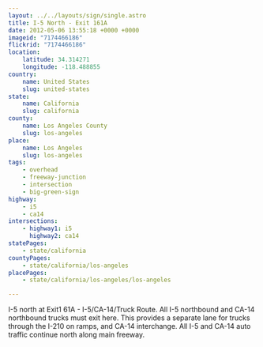 ```yaml
---
layout: ../../layouts/sign/single.astro
title: I-5 North - Exit 161A
date: 2012-05-06 13:55:18 +0000 +0000
imageid: "7174466186"
flickrid: "7174466186"
location:
    latitude: 34.314271
    longitude: -118.488855
country:
    name: United States
    slug: united-states
state:
    name: California
    slug: california
county:
    name: Los Angeles County
    slug: los-angeles
place:
    name: Los Angeles
    slug: los-angeles
tags:
    - overhead
    - freeway-junction
    - intersection
    - big-green-sign
highway:
    - i5
    - ca14
intersections:
    - highway1: i5
      highway2: ca14
statePages:
    - state/california
countyPages:
    - state/california/los-angeles
placePages:
    - state/california/los-angeles/los-angeles

---
```

I-5 north at Exit1 61A - I-5/CA-14/Truck Route.  All I-5 northbound and CA-14 northbound trucks must exit here.  This provides a separate lane for trucks through the I-210 on ramps, and CA-14 interchange.  All I-5 and CA-14 auto traffic continue north along main freeway.